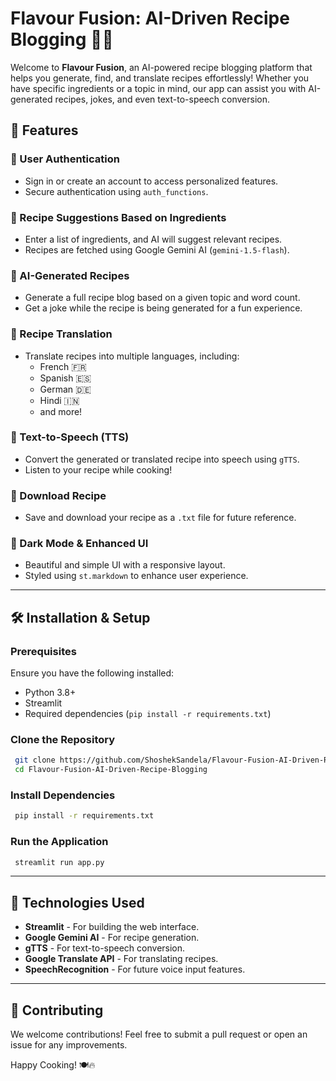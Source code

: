 # Flavour Fusion: AI-Driven Recipe Blogging 🍲🤖

Welcome to **Flavour Fusion**, an AI-powered recipe blogging platform that helps you generate, find, and translate recipes effortlessly! Whether you have specific ingredients or a topic in mind, our app can assist you with AI-generated recipes, jokes, and even text-to-speech conversion.

## 🚀 Features

### 🔹 User Authentication
- Sign in or create an account to access personalized features.
- Secure authentication using `auth_functions`.

### 🔹 Recipe Suggestions Based on Ingredients
- Enter a list of ingredients, and AI will suggest relevant recipes.
- Recipes are fetched using Google Gemini AI (`gemini-1.5-flash`).

### 🔹 AI-Generated Recipes
- Generate a full recipe blog based on a given topic and word count.
- Get a joke while the recipe is being generated for a fun experience.

### 🔹 Recipe Translation
- Translate recipes into multiple languages, including:
  - French 🇫🇷
  - Spanish 🇪🇸
  - German 🇩🇪
  - Hindi 🇮🇳
  - and more!

### 🔹 Text-to-Speech (TTS)
- Convert the generated or translated recipe into speech using `gTTS`.
- Listen to your recipe while cooking!

### 🔹 Download Recipe
- Save and download your recipe as a `.txt` file for future reference.

### 🔹 Dark Mode & Enhanced UI
- Beautiful and simple UI with a responsive layout.
- Styled using `st.markdown` to enhance user experience.

---

## 🛠 Installation & Setup

### Prerequisites
Ensure you have the following installed:
- Python 3.8+
- Streamlit
- Required dependencies (`pip install -r requirements.txt`)

### Clone the Repository
```bash
 git clone https://github.com/ShoshekSandela/Flavour-Fusion-AI-Driven-Recipe-Blogging.git
 cd Flavour-Fusion-AI-Driven-Recipe-Blogging
```

### Install Dependencies
```bash
 pip install -r requirements.txt
```

### Run the Application
```bash
 streamlit run app.py
```

---

## 📌 Technologies Used
- **Streamlit** - For building the web interface.
- **Google Gemini AI** - For recipe generation.
- **gTTS** - For text-to-speech conversion.
- **Google Translate API** - For translating recipes.
- **SpeechRecognition** - For future voice input features.

---

## 📩 Contributing
We welcome contributions! Feel free to submit a pull request or open an issue for any improvements.

Happy Cooking! 🍽🔥
